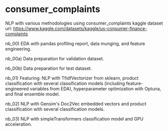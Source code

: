 # consumer_complaints
NLP with various methodologies using consumer_complaints kaggle dataset
url: https://www.kaggle.com/datasets/kaggle/us-consumer-finance-complaints

nb_00) EDA with pandas profiling report, data munging, and feature engineering.

nb_00a) Data preparation for validation dataset.

nb_00b) Data preparation for test dataset.

nb_01) Featuring: NLP with TfidfVectorizer from sklearn, product classification with several classification models (including feature-engineered variables from EDA), hyperparameter optimization with Optuna, and final ensemble model.

nb_02) NLP with Gensim's Doc2Vec embedded vectors and product classification with several classification models.

nb_03) NLP with simpleTransformers classification model and GPU acceleration.
